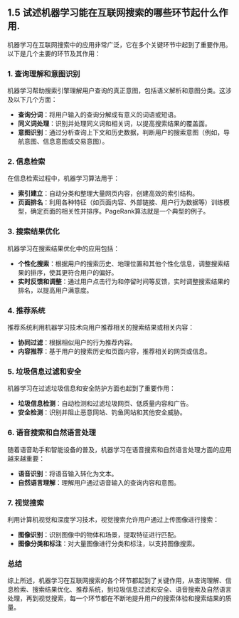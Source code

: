 ## 1.5 试述机器学习能在互联网搜索的哪些环节起什么作用.
机器学习在互联网搜索中的应用非常广泛，它在多个关键环节中起到了重要作用。以下是几个主要的环节及其作用：

### 1. **查询理解和意图识别**

机器学习帮助搜索引擎理解用户查询的真正意图，包括语义解析和意图分类。这涉及以下几个方面：
- **查询分词**：将用户输入的查询分解成有意义的词语或短语。
- **同义词处理**：识别并处理同义词和相关词，以提高搜索结果的覆盖面。
- **意图识别**：通过分析查询上下文和历史数据，判断用户的搜索意图（例如，导航意图、信息意图或交易意图）。

### 2. **信息检索**

在信息检索过程中，机器学习算法用于：
- **索引建立**：自动分类和整理大量网页内容，创建高效的索引结构。
- **页面排名**：利用各种特征（如页面内容、外部链接、用户行为数据等）训练模型，确定页面的相关性并排序。PageRank算法就是一个典型的例子。

### 3. **搜索结果优化**

机器学习在搜索结果优化中的应用包括：
- **个性化搜索**：根据用户的搜索历史、地理位置和其他个性化信息，调整搜索结果的排序，使其更符合用户的偏好。
- **实时反馈和调整**：通过用户点击行为和停留时间等反馈，实时调整搜索结果的排名，以提高用户满意度。

### 4. **推荐系统**

推荐系统利用机器学习技术向用户推荐相关的搜索结果或相关内容：
- **协同过滤**：根据相似用户的行为推荐内容。
- **内容推荐**：基于用户的搜索历史和页面内容，推荐相关的网页或信息。

### 5. **垃圾信息过滤和安全**

机器学习在过滤垃圾信息和安全防护方面也起到了重要作用：
- **垃圾信息检测**：自动检测和过滤垃圾网页、低质量内容和广告。
- **安全检测**：识别并阻止恶意网站、钓鱼网站和其他安全威胁。

### 6. **语音搜索和自然语言处理**

随着语音助手和智能设备的普及，机器学习在语音搜索和自然语言处理方面的应用越来越重要：
- **语音识别**：将语音输入转化为文本。
- **自然语言理解**：理解用户通过语音输入的查询内容和意图。

### 7. **视觉搜索**

利用计算机视觉和深度学习技术，视觉搜索允许用户通过上传图像进行搜索：
- **图像识别**：识别图像中的物体和场景，提取特征进行匹配。
- **图像分类和标注**：对大量图像进行分类和标注，以支持图像搜索。

### 总结

综上所述，机器学习在互联网搜索的各个环节都起到了关键作用，从查询理解、信息检索、搜索结果优化、推荐系统，到垃圾信息过滤和安全、语音搜索及自然语言处理，再到视觉搜索，每一个环节都在不断地提升用户的搜索体验和搜索结果的质量。
